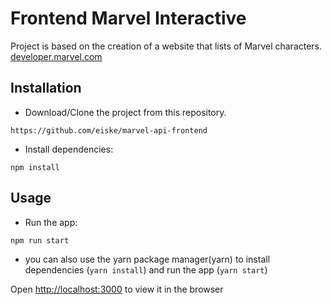 # Frontend Marvel Interactive

Project is based on the creation of a website that lists of Marvel characters.
[developer.marvel.com](https://developer.marvel.com/docs)

## Installation

- Download/Clone the project from this repository.

```
https://github.com/eiske/marvel-api-frontend
```

- Install dependencies:

```
npm install
```

## Usage

- Run the app:

```
npm run start
```

- you can also use the yarn package manager(yarn) to install dependencies (`yarn install`) and run the app (`yarn start`)

Open [http://localhost:3000](http://localhost:3000) to view it in the browser
